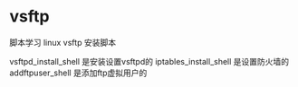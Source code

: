 # vsftp

脚本学习
linux vsftp 安装脚本

vsftpd_install_shell 是安装设置vsftpd的
iptables_install_shell 是设置防火墙的
addftpuser_shell 是添加ftp虚拟用户的